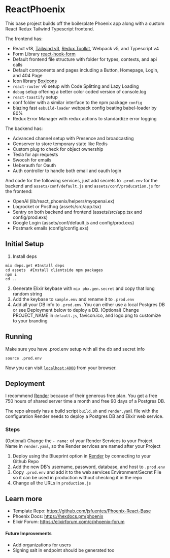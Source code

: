 # ReactPhoenix

This base project builds off the boilerplate Phoenix app along with a custom React Redux Tailwind Typescript frontend.

The frontend has:

- React v18, [Tailwind v3](https://tailwindcss.com/), [Redux Toolkit](https://redux-toolkit.js.org/), Webpack v5, and Typescript v4
- Form Library [react-hook-form](https://react-hook-form.com/)
- Default frontend file structure with folder for types, contexts, and api calls
- Default components and pages including a Button, Homepage, Login, and 404 Page
- Icon library [Boxicons](https://boxicons.com)
- `react-router` v6 setup with Code Splitting and Lazy Loading
- `debug` setup offering a better color coded version of console.log
- `react-toastify` setup
- conf folder with a similar interface to the npm package `config`
- blazing fast `esbuild-loader` webpack config beating babel-loader by 80%
- Redux Error Manager with redux actions to standardize error logging

The backend has:

- Advanced channel setup with Presence and broadcasting
- Genserver to store temporary state like Redis
- Custom plug to check for object ownership
- Tesla for api requests
- Swoosh for emails
- Ueberauth for Oauth
- Auth controller to handle both email and oauth login

And code for the following services, just add secrets to `.prod.env` for the backend and `assets/conf/default.js` and `assets/conf/producation.js` for the frontend:

- OpenAI (lib/react_phoenix/helpers/myopenai.ex)
- Logrocket or Posthog (assets/src/app.tsx)
- Sentry on both backend and frontend (assets/src/app.tsx and config/prod.exs)
- Google Login (assets/conf/default.js and config/prod.exs)
- Postmark emails (config/config.exs)

## Initial Setup

1. Install deps

```
mix deps.get #Install deps
cd assets  #Install clientside npm packages
npm i
cd ..
```

2. Generate Elixir keybase with `mix phx.gen.secret` and copy that long random string
3. Add the keybase to `sample.env` and rename it to `.prod.env`
4. Add all your DB info to `.prod.env`. You can either use a local Postgres DB or see Deployment below to deploy a DB.
   (Optional) Change PROJECT_NAME in `default.js`, favicon.ico, and logo.png to customize to your branding

## Running
Make sure you have .prod.env setup with all the db and secret info

```
source .prod.env
```

Now you can visit [`localhost:4000`](http://localhost:4000) from your browser.

## Deployment

I recommend [Render](https://render.com) because of their generous free plan. You get a free 750 hours of shared server time a month and free 90 days of a Postgres DB.

The repo already has a build script `build.sh` and `render.yaml` file with the configuration Render needs to deploy a Postgres DB and Elixir web service.

### Steps

(Optional) Change the `- name:` of your Render Services to your Project Name in `render.yaml`, so the Render services are named after your Project

1. Deploy using the Blueprint option in [Render](https://render.com) by connecting to your Github Repo
2. Add the new DB's username, password, database, and host to `.prod.env`
3. Copy `.prod.env` and add it to the web services Environment/Secret File so it can be used in production without checking it in the repo
4. Change all the URLs in `production.js`

## Learn more

- Template Repo: https://github.com/jsfuentes/Phoenix-React-Base
- Phoenix Docs: https://hexdocs.pm/phoenix
- Elixir Forum: https://elixirforum.com/c/phoenix-forum

#### Future Improvements
- Add organizations for users
- Signing salt in endpoint should be generated too
